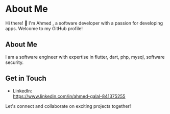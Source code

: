 # About Me

Hi there! 👋 I'm Ahmed , a software developer with a passion for developing apps. Welcome to my GitHub profile!

## About Me

I am a software engineer with expertise in flutter, dart, php, mysql, software security. 






## Get in Touch

- LinkedIn:  
https://www.linkedin.com/in/ahmed-galal-841375255



Let's connect and collaborate on exciting projects together!



